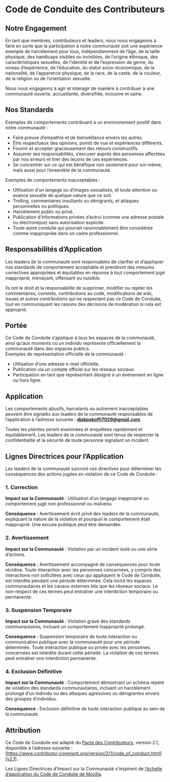 # Code de Conduite des Contributeurs

## Notre Engagement

En tant que membres, contributeurs et leaders, nous nous engageons à faire en sorte que la participation à notre communauté soit une expérience exempte de harcèlement pour tous, indépendamment de l’âge, de la taille physique, des handicaps visibles ou invisibles, de l’origine ethnique, des caractéristiques sexuelles, de l’identité et de l’expression de genre, du niveau d’expérience, de l’éducation, du statut socio-économique, de la nationalité, de l’apparence physique, de la race, de la caste, de la couleur, de la religion ou de l’orientation sexuelle.

Nous nous engageons à agir et interagir de manière à contribuer à une communauté ouverte, accueillante, diversifiée, inclusive et saine.

## Nos Standards

Exemples de comportements contribuant à un environnement positif dans notre communauté :  
- Faire preuve d’empathie et de bienveillance envers les autres.  
- Être respectueux des opinions, points de vue et expériences différents.  
- Fournir et accepter gracieusement des retours constructifs.  
- Assumer ses responsabilités, s’excuser auprès des personnes affectées par nos erreurs et tirer des leçons de ces expériences.  
- Se concentrer sur ce qui est bénéfique non seulement pour soi-même, mais aussi pour l’ensemble de la communauté.  

Exemples de comportements inacceptables :  
- Utilisation d’un langage ou d’images sexualisés, et toute attention ou avance sexuelle de quelque nature que ce soit.  
- Trolling, commentaires insultants ou dénigrants, et attaques personnelles ou politiques.  
- Harcèlement public ou privé.  
- Publication d’informations privées d’autrui (comme une adresse postale ou électronique) sans autorisation explicite.  
- Toute autre conduite qui pourrait raisonnablement être considérée comme inappropriée dans un cadre professionnel.  

## Responsabilités d’Application

Les leaders de la communauté sont responsables de clarifier et d’appliquer nos standards de comportement acceptable et prendront des mesures correctives appropriées et équitables en réponse à tout comportement jugé inapproprié, menaçant, offensant ou nuisible.

Ils ont le droit et la responsabilité de supprimer, modifier ou rejeter les commentaires, commits, contributions au code, modifications de wiki, issues et autres contributions qui ne respectent pas ce Code de Conduite, tout en communiquant les raisons des décisions de modération si cela est approprié.

## Portée

Ce Code de Conduite s’applique à tous les espaces de la communauté, ainsi qu’aux moments où un individu représente officiellement la communauté dans des espaces publics.  
Exemples de représentation officielle de la communauté :  
- Utilisation d’une adresse e-mail officielle.  
- Publication via un compte officiel sur les réseaux sociaux.  
- Participation en tant que représentant désigné à un événement en ligne ou hors ligne.  

## Application

Les comportements abusifs, harcelants ou autrement inacceptables peuvent être signalés aux leaders de la communauté responsables de l’application à l’adresse suivante : **djakpakoffi7029@gmail.com**.  

Toutes les plaintes seront examinées et enquêtées rapidement et équitablement. Les leaders de la communauté sont tenus de respecter la confidentialité et la sécurité de toute personne signalant un incident.

## Lignes Directrices pour l’Application

Les leaders de la communauté suivront ces directives pour déterminer les conséquences des actions jugées en violation de ce Code de Conduite :

### 1. Correction

**Impact sur la Communauté** : Utilisation d’un langage inapproprié ou comportement jugé non professionnel ou malvenu.  

**Conséquence** : Avertissement écrit privé des leaders de la communauté, expliquant la nature de la violation et pourquoi le comportement était inapproprié. Une excuse publique peut être demandée.

### 2. Avertissement

**Impact sur la Communauté** : Violation par un incident isolé ou une série d’actions.  

**Conséquence** : Avertissement accompagné de conséquences pour toute récidive. Toute interaction avec les personnes concernées, y compris des interactions non sollicitées avec ceux qui appliquent le Code de Conduite, est interdite pendant une période déterminée. Cela inclut les espaces communautaires et les canaux externes tels que les réseaux sociaux. Le non-respect de ces termes peut entraîner une interdiction temporaire ou permanente.

### 3. Suspension Temporaire

**Impact sur la Communauté** : Violation grave des standards communautaires, incluant un comportement inapproprié prolongé.  

**Conséquence** : Suspension temporaire de toute interaction ou communication publique avec la communauté pour une période déterminée. Toute interaction publique ou privée avec les personnes concernées est interdite durant cette période. La violation de ces termes peut entraîner une interdiction permanente.

### 4. Exclusion Définitive

**Impact sur la Communauté** : Comportement démontrant un schéma répété de violation des standards communautaires, incluant un harcèlement prolongé d’un individu ou des attaques agressives ou dénigrantes envers des groupes d’individus.  

**Conséquence** : Exclusion définitive de toute interaction publique au sein de la communauté.

## Attribution

Ce Code de Conduite est adapté du [Pacte des Contributeurs][homepage], version 2.1, disponible à l’adresse suivante :  
[https://www.contributor-covenant.org/version/2/1/code_of_conduct.html][v2.1].  

Les Lignes Directrices d’Impact sur la Communauté s’inspirent de [l’échelle d’application du Code de Conduite de Mozilla][Mozilla CoC].  

[homepage]: https://www.contributor-covenant.org  
[v2.1]: https://www.contributor-covenant.org/version/2/1/code_of_conduct.html  
[Mozilla CoC]: https://github.com/mozilla/diversity  
